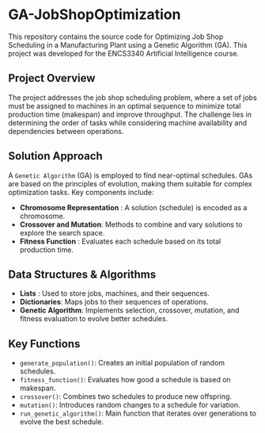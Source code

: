 # GA-JobShopOptimization

This repository contains the source code for Optimizing Job Shop Scheduling in a Manufacturing Plant using a Genetic Algorithm (GA). This project was developed for the ENCS3340 Artificial Intelligence course.

## Project Overview
The project addresses the job shop scheduling problem, where a set of jobs must be assigned to machines in an optimal sequence to minimize total production time (makespan) and improve throughput. The challenge lies in determining the order of tasks while considering machine availability and dependencies between operations.

## Solution Approach
A `Genetic Algorithm` (GA) is employed to find near-optimal schedules. GAs are based on the principles of evolution, making them suitable for complex optimization tasks. Key components include:

- **Chromosome Representation** : A solution (schedule) is encoded as a chromosome.
- **Crossover and Mutation**: Methods to combine and vary solutions to explore the search space.
- **Fitness Function** : Evaluates each schedule based on its total production time.
## Data Structures & Algorithms
- **Lists** : Used to store jobs, machines, and their sequences.
- **Dictionaries**: Maps jobs to their sequences of operations.
- **Genetic Algorithm**: Implements selection, crossover, mutation, and fitness evaluation to evolve better schedules.
## Key Functions
- `generate_population()`: Creates an initial population of random schedules.
- `fitness_function()`: Evaluates how good a schedule is based on makespan.
- `crossover()`: Combines two schedules to produce new offspring.
- `mutation()`: Introduces random changes to a schedule for variation.
- `run_genetic_algorithm()`: Main function that iterates over generations to evolve the best schedule.





